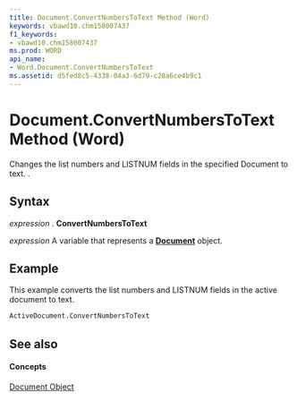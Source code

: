 ```yaml
---
title: Document.ConvertNumbersToText Method (Word)
keywords: vbawd10.chm158007437
f1_keywords:
- vbawd10.chm158007437
ms.prod: WORD
api_name:
- Word.Document.ConvertNumbersToText
ms.assetid: d5fed8c5-4338-04a3-6d79-c28a6ce4b9c1
---
```



# Document.ConvertNumbersToText Method (Word)

Changes the list numbers and LISTNUM fields in the specified Document to text. .


## Syntax

 _expression_ . **ConvertNumbersToText**

 _expression_ A variable that represents a **[Document](document-object-word.md)** object.


## Example

This example converts the list numbers and LISTNUM fields in the active document to text.


```vb
ActiveDocument.ConvertNumbersToText
```


## See also


#### Concepts


[Document Object](document-object-word.md)

